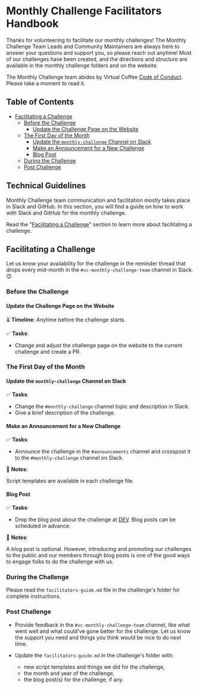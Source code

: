 # Monthly Challenge Facilitators Handbook

Thanks for volunteering to facilitate our monthly challenges! The Monthly Challenge Team Leads and Community Maintainers are always here to answer your questions and support you, so please reach out anytime! Most of our challenges have been created, and the directions and structure are available in the monthly challenge folders and on the website.

The Monthly Challenge team abides by Virtual Coffee [Code of Conduct](https://virtualcoffee.io/code-of-conduct/). Please take a moment to read it.


## Table of Contents

- [Facilitating a Challenge](#facilitating-a-challenge)
  - [Before the Challenge](#before-the-challenge)
    - [Update the Challenge Page on the Website](#update-the-challenge-page-on-the-website)
  - [The First Day of the Month](#the-first-day-of-the-month)
    - [Update the `monthly-challenge` Channel on Slack](#update-the-monthly-challenge-channel-on-slack)
    - [Make an Announcement for a New Challenge](#make-an-announcement-for-a-new-challenge)
    - [Blog Post](#blog-post)
  - [During the Challenge](#during-the-challenge)
  - [Post Challenge](#post-challenge)

## Technical Guidelines

Monthly Challenge team communication and facilitation mostly takes place in Slack and GitHub. In this section, you will find a guide on how to work with Slack and GitHub for the monthly challenge.

Read the "[Facilitating a Challenge](#facilitating-a-challenge)" section to learn more about facilitating a challenge.

## Facilitating a Challenge

Let us know your availability for the challenge in the reminder thread that drops every mid-month in the `#vc-monthly-challenge-team` channel in Slack.😊

### Before the Challenge

#### Update the Challenge Page on the Website

⏳ **Timeline**: Anytime before the challenge starts.

✅ **Tasks**:

- Change and adjust the challenge page on the website to the current challenge and create a PR.

### The First Day of the Month

#### Update the `monthly-challenge` Channel on Slack

✅ **Tasks**:

- Change the `#monthly-challenge` channel topic and description in Slack.
- Give a brief description of the challenge.

#### Make an Announcement for a New Challenge

✅ **Tasks**:

- Announce the challenge in the `#announcements` channel and crosspost it to the `#monthly-challenge` channel on Slack.

📝 **Notes**:

Script templates are available in each challenge file.

#### Blog Post

✅ **Tasks**:

- Drop the blog post about the challenge at [DEV](https://dev.to/virtualcoffee). Blog posts can be scheduled in advance.

📝 **Notes**:

A blog post is optional. However, introducing and promoting our challenges to the public and our members through blog posts is one of the good ways to engage folks to do the challenge with us.

### During the Challenge

Please read the `facilitators-guide.md` file in the challenge's folder for complete instructions.

### Post Challenge

- Provide feedback in the `#vc-monthly-challenge-team` channel, like what went well and what could've gone better for the challenge. Let us know the support you need and things you think would be nice to do next time.
- Update the `facilitators-guide.md` in the challenge's folder with:

  - new script templates and things we did for the challenge,
  - the month and year of the challenge,
  - the blog post(s) for the challenge, if any.
